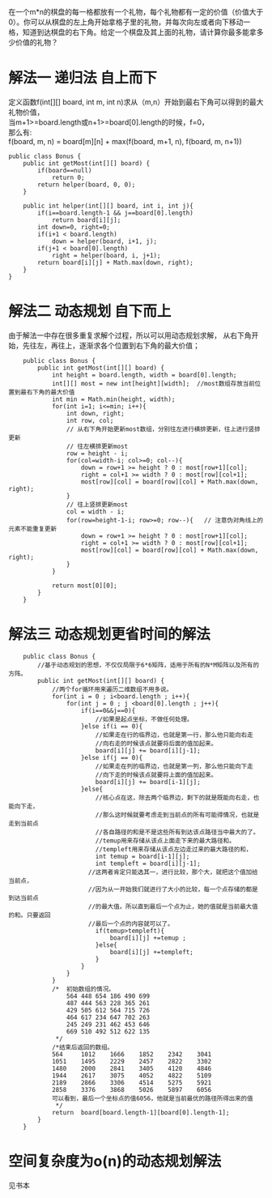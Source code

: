 在一个m*n的棋盘的每一格都放有一个礼物，每个礼物都有一定的价值（价值大于0）。你可以从棋盘的左上角开始拿格子里的礼物，并每次向左或者向下移动一格，知道到达棋盘的右下角。给定一个棋盘及其上面的礼物，请计算你最多能拿多少价值的礼物？

# 解法一 递归法  自上而下
定义函数f(int[][] board, int m, int n)求从（m,n）开始到最右下角可以得到的最大礼物价值，  
当m+1>=board.length或n+1>=board[0].length的时候，f=0，  
那么有:  
f(board, m, n) = board[m][n] + max(f(board, m+1, n), f(board, m, n+1))  

    public class Bonus {
        public int getMost(int[][] board) {
            if(board==null)
                return 0;
            return helper(board, 0, 0);
        }

        public int helper(int[][] board, int i, int j){
            if(i==board.length-1 && j==board[0].length)
                return board[i][j];
            int down=0, right=0;
            if(i+1 < board.length)
                down = helper(board, i+1, j);
            if(j+1 < board[0].length)
                right = helper(board, i, j+1);
            return board[i][j] + Math.max(down, right);
        }
    }

# 解法二 动态规划  自下而上
由于解法一中存在很多重复求解个过程，所以可以用动态规划求解，
从右下角开始，先往左，再往上，逐渐求各个位置到右下角的最大价值；

        public class Bonus {
            public int getMost(int[][] board) {
                int height = board.length, width = board[0].length;
                int[][] most = new int[height][width];  //most数组存放当前位置到最右下角的最大价值
                int min = Math.min(height, width);
                for(int i=1; i<=min; i++){
                    int down, right;
                    int row, col;
                    // 从右下角开始更新most数组，分别往左进行横排更新，往上进行竖排更新
                    // 往左横排更新most
                    row = height - i;
                    for(col=width-i; col>=0; col--){
                        down = row+1 >= height ? 0 : most[row+1][col];
                        right = col+1 >= width ? 0 : most[row][col+1];
                        most[row][col] = board[row][col] + Math.max(down, right);
                    }
                    // 往上竖排更新most
                    col = width - i;
                    for(row=height-1-i; row>=0; row--){   // 注意伪对角线上的元素不能重复更新
                        down = row+1 >= height ? 0 : most[row+1][col];
                        right = col+1 >= width ? 0 : most[row][col+1];
                        most[row][col] = board[row][col] + Math.max(down, right);
                    }
                }

                return most[0][0];
            }
        }

# 解法三 动态规划更省时间的解法

        public class Bonus {
            //基于动态规划的思想，不仅仅局限于6*6矩阵，适用于所有的N*M矩阵以及所有的方阵。
            public int getMost(int[][] board) { 
                //两个for循环用来遍历二维数组不用多说。
                for(int i = 0 ; i<board.length ; i++){
                    for(int j = 0 ; j <board[0].length ; j++){
                        if(i==0&&j==0){
                            //如果是起点坐标，不做任何处理。
                        }else if(i == 0){
                            //如果走在行的临界边，也就是第一行，那么他只能向右走
                            //向右走的时候该点就要将后面的值加起来。
                            board[i][j] += board[i][j-1];
                        }else if(j == 0){
                            //如果走在列的临界边，也就是第一列，那么他只能向下走
                            //向下走的时候该点就要将上面的值加起来。
                            board[i][j] += board[i-1][j];
                        }else{
                            //核心点在这，除去两个临界边，剩下的就是既能向右走，也能向下走，
                            //那么这时候就要考虑走到当前点的所有可能得情况，也就是走到当前点
                            //各自路径的和是不是这些所有到达该点路径当中最大的了。
                            //temup用来存储从该点上面走下来的最大路径和。
                            //templeft用来存储从该点左边走过来的最大路径的和，
                            int temup = board[i-1][j];
                            int templeft = board[i][j-1];
                          //这两者肯定只能选其一，进行比较，那个大，就把这个值加给当前点，
                          //因为从一开始我们就进行了大小的比较，每一个点存储的都是到达当前点
                          //的最大值。所以直到最后一个点为止，她的值就是当前最大值的和。只要返回
                          //最后一个点的内容就可以了。
                            if(temup>templeft){
                                board[i][j] +=temup ;
                            }else{
                                board[i][j] +=templeft;
                            }
                        }
                    }
                }
                /*  初始数组的情况。
                    564 448 654 186 490 699
                    487 444 563 228 365 261
                    429 505 612 564 715 726
                    464 617 234 647 702 263
                    245 249 231 462 453 646
                    669 510 492 512 622 135 
                 */
                /*结束后返回的数组。
                564     1012    1666    1852    2342    3041   
                1051    1495    2229    2457    2822    3302   
                1480    2000    2841    3405    4120    4846   
                1944    2617    3075    4052    4822    5109   
                2189    2866    3306    4514    5275    5921   
                2858    3376    3868    5026    5897    6056
                可以看到，最后一个坐标点的值6056，他就是当前最优的路径所得出来的值
                 */
                return  board[board.length-1][board[0].length-1];
            }
        }
        
# 空间复杂度为o(n)的动态规划解法  
见书本
